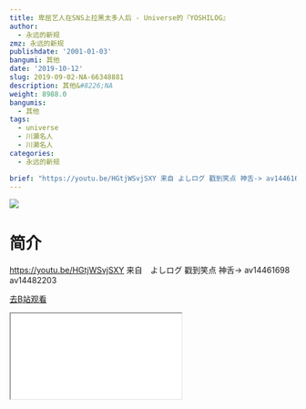 ```yaml
---
title: 卑屈艺人在SNS上拉黑太多人后 - Universe的『YOSHILOG』
author:
  - 永远的新规
zmz: 永远的新规
publishdate: '2001-01-03'
bangumi: 其他
date: '2019-10-12'
slug: 2019-09-02-NA-66348881
description: 其他&#8226;NA
weight: 8988.0
bangumis:
  - 其他
tags:
  - universe
  - 川瀬名人
  - 川濑名人
categories:
  - 永远的新规

brief: "https://youtu.be/HGtjWSvjSXY 来自 よしログ 戳到笑点 神舌-> av14461698 av14482203"
---
```

![](https://raw.githubusercontent.com/tcgriffith/owaraisite/master/static/tmpimg/4698ccc59833bf5b41443bd3fbf5df2a8a54a823.jpg.480.jpg)
# 简介  
https://youtu.be/HGtjWSvjSXY
来自　よしログ
戳到笑点
神舌-> av14461698 av14482203  

[去B站观看](https://www.bilibili.com/video/av66348881/)
<div class ="resp-container"><iframe class="testiframe" src="//player.bilibili.com/player.html?aid=66348881"", scrolling="no", allowfullscreen="true" > </iframe></div> 
